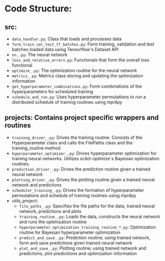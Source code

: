# Code Structure:

## src:
* `data_handler.py`:                    Class that loads and processes data
* `form_train_val_test_tf_batches.py`:  Form training, validation and test batches
                                        loaded data using Tensorflow's Dataset
                                        API
* `nn_.py`:                             The neural network
* `loss_and_relative_errors.py`:        Functionals that form the overall loss
                                        functional
* `optimize_.py`:                       The optimization routine for the neural network
* `metrics_.py`:                        Metrics class storing and updating the optimization information
* `get_hyperparameter_combinations.py`: Form combinations of the hyperparameters
                                        for scheduled training
* `schedule_and_run.py`:                Uses hyperparameter permutations to run a distributed
                                        schedule of training routines using mpi4py

## projects: Contains project specific wrappers and routines
* `training_driver_.py`:           Drives the training routine. Consists of the
                                   Hyperparameter class and calls the FilePaths class and the training_routine
                                   method
* `hyperparameter_optimizer_.py`:  Drives hyperparameter optimization for
                                   training neural networks. Utilizes scikit-optimize`s
                                   Bayesian optimization routines.
* `prediction_driver_.py`:         Drives the prediction routine given a trained neural
                                   network
* `plotting_driver_.py`:           Drives the plotting routine given a trained neural
                                   network and predictions
* `scheduler_training_.py`:        Drives the formation of hyperparameter permutations
                                   and schedule of training routines using mpi4py
* utils_project:
	* `file_paths_.py`:        Specifies the file paths for the data, trained
                               neural network, predictions and plots
	* `training_routine_.py`:  Loads the data, constructs the neural
                               network and runs the optimization routine
	* `hyperparameter_optimization_training_routine_*.py`: Optimization
                               routine for Bayesian hyperparameter
                               optimization
	* `predict_and_save_.py`:  Prediction routine; using trained network,
                               form and save predictions given trained
                               neural network
	* `plot_and_save_.py`:     Plotting routine; using trained network
                               and predictions, plot predictiions and
                               optimization information
